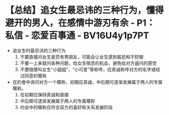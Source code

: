 # 【总结】追女生最忌讳的三种行为，懂得避开的男人，在感情中游刃有余 - P1：私信 - 恋爱百事通 - BV16U4y1p7PT

-   追女生时最忌讳的三种行为
    1.  不要直接问女生是否有男朋友，可能会让女生感到尴尬和不舒服
    2.  不要一上来就问各种问题，给女生喘息的机会，避免给对方逼问的感觉
    3.  不要随便叫女生“小姐姐”、“小可爱”等称呼，应真诚称呼对方的名字或经过同意的暱称
-   在約會中询问对方一个暱称，初期应真诚，中后期可逐渐发展属于两人的专属暱称。
    1.  在初期应保持真诚和直接
    2.  中后期可逐渐发展属于两人的专属暱称
    3.  约会中的暱称应符合双方的喜好和关系发展阶段